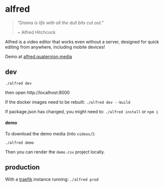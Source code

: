 # alfred
> *"Drama is life with all the dull bits cut out."*
>
>  ~ Alfred Hitchcock

Alfred is a video editor that works even without a server, designed for quick editing from anywhere, including mobile devices!

Demo at [alfred.quaternion.media](https://alfred.quaternion.media)

## dev
`./alfred dev`

then open http://localhost:8000

If the docker images need to be rebuilt: `./alfred dev --build`

If package.json has changed, you might need to: `./alfred install` or `npm i`

#### demo
To download the demo media (into `videos/`):

`./alfred demo`

Then you can render the `demo.csv` project locally.

## production
With a [traefik](https://containo.us/traefik/) instance running:
`./alfred prod`
